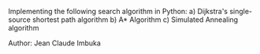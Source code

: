 ﻿Implementing the following search algorithm in Python:
a) Dijkstra's single-source shortest path algorithm
b) A* Algorithm
c) Simulated Annealing algorithm

Author: Jean Claude Imbuka
